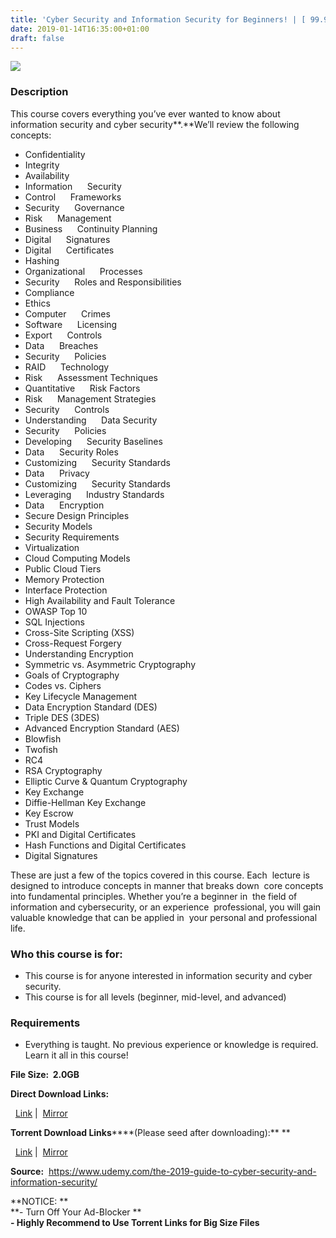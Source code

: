 ```yaml
---
title: 'Cyber Security and Information Security for Beginners! | [ 99.99$ Course For Free ]'
date: 2019-01-14T16:35:00+01:00
draft: false
---
```


  

[![](https://4.bp.blogspot.com/-558DDnDbR2I/XDyrICEcFCI/AAAAAAAAA44/hIYUeyuRBV4VX_b_AJ8tEdZU38Uvt2K6QCLcBGAs/s640/Cyber-Security-and-Information-Security-for-Beginners.jpg)](https://4.bp.blogspot.com/-558DDnDbR2I/XDyrICEcFCI/AAAAAAAAA44/hIYUeyuRBV4VX_b_AJ8tEdZU38Uvt2K6QCLcBGAs/s1600/Cyber-Security-and-Information-Security-for-Beginners.jpg)

  

### Description

This course covers everything you’ve ever wanted to know about information security and cyber security**.**We’ll review the following concepts:  

*   Confidentiality
*   Integrity
*   Availability
*   Information      Security
*   Control      Frameworks
*   Security      Governance
*   Risk      Management
*   Business      Continuity Planning
*   Digital      Signatures
*   Digital      Certificates
*   Hashing
*   Organizational      Processes
*   Security      Roles and Responsibilities
*   Compliance
*   Ethics
*   Computer      Crimes
*   Software      Licensing
*   Export      Controls
*   Data      Breaches
*   Security      Policies
*   RAID      Technology
*   Risk      Assessment Techniques
*   Quantitative      Risk Factors
*   Risk      Management Strategies
*   Security      Controls
*   Understanding      Data Security
*   Security      Policies
*   Developing      Security Baselines
*   Data      Security Roles
*   Customizing      Security Standards
*   Data      Privacy
*   Customizing      Security Standards
*   Leveraging      Industry Standards
*   Data      Encryption
*   Secure Design Principles
*   Security Models
*   Security Requirements
*   Virtualization
*   Cloud Computing Models
*   Public Cloud Tiers
*   Memory Protection
*   Interface Protection
*   High Availability and Fault Tolerance
*   OWASP Top 10
*   SQL Injections
*   Cross-Site Scripting (XSS)
*   Cross-Request Forgery
*   Understanding Encryption
*   Symmetric vs. Asymmetric Cryptography
*   Goals of Cryptography
*   Codes vs. Ciphers
*   Key Lifecycle Management
*   Data Encryption Standard (DES)
*   Triple DES (3DES)
*   Advanced Encryption Standard (AES)
*   Blowfish
*   Twofish
*   RC4
*   RSA Cryptography
*   Elliptic Curve & Quantum Cryptography
*   Key Exchange
*   Diffie-Hellman Key Exchange
*   Key Escrow
*   Trust Models
*   PKI and Digital Certificates
*   Hash Functions and Digital Certificates
*   Digital Signatures

These are just a few of the topics covered in this course. Each  lecture is designed to introduce concepts in manner that breaks down  core concepts into fundamental principles. Whether you’re a beginner in  the field of information and cybersecurity, or an experience  professional, you will gain valuable knowledge that can be applied in  your personal and professional life.  

### Who this course is for:

*   This course is for anyone interested in information security and cyber security.
*   This course is for all levels (beginner, mid-level, and advanced)

### Requirements

*   Everything is taught. No previous experience or knowledge is required. Learn it all in this course!

**File Size:  2.0GB**

**Direct Download Links:**

  [Link](https://arthikgyan.com/CyberSecurityandlink1) |  [Mirror](https://arthikgyan.com/CyberSecurityandlink2)

**Torrent Download Links******(Please seed after downloading):** **

  [Link](https://arthikgyan.com/CyberSecurityandtorrent1) |  [Mirror](https://arthikgyan.com/CyberSecurityandtorrent2)  
  
**Source:**  https://www.udemy.com/the-2019-guide-to-cyber-security-and-information-security/  
  
**NOTICE: **  
**\- Turn Off Your Ad-Blocker **  
**\- Highly Recommend to Use Torrent Links for Big Size Files**